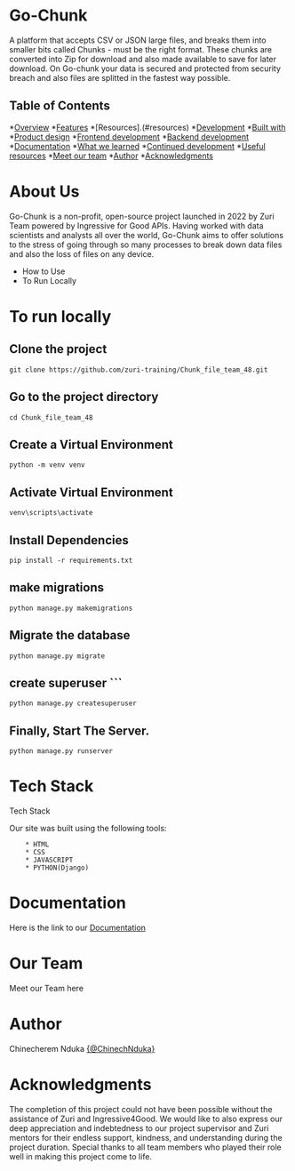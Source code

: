 # Go-Chunk

A platform that accepts CSV or JSON large files, and breaks them into smaller bits called Chunks - must be the right format. These chunks are converted into Zip for download and also made available to save for later download. On Go-chunk your data is secured and protected from security breach and also files are splitted in the fastest way possible.



## Table of Contents

*[Overview](#overview)
*[Features](#features)
*[Resources].(#resources)
*[Development](#development)
*[Built with](#built-with)
*[Product design](#product-design)
*[Frontend development](#frontend-development)
*[Backend development](#backend-development)
*[Documentation](#documentation)
*[What we learned](#what-we-learned) 
*[Continued development](#continued-development)
*[Useful resources](#useful-resources)
*[Meet our team](#meet-our-team)
*[Author](#Author) 
*[Acknowledgments](#acknowledgements) 



# About Us
Go-Chunk is a non-profit, open-source project launched in 2022 by Zuri Team powered by Ingressive for Good APIs. Having worked with data scientists and analysts all over the world, Go-Chunk aims to offer solutions to the stress of going through so many processes to break down data files and also the loss of files on any device.

- How to Use
- To Run Locally



# To run locally

## Clone the project

``` git clone https://github.com/zuri-training/Chunk_file_team_48.git ```

## Go to the project directory

``` cd Chunk_file_team_48 ```

## Create a Virtual Environment

``` python -m venv venv ```

## Activate Virtual Environment

``` venv\scripts\activate ```

## Install Dependencies

``` pip install -r requirements.txt ```

## make migrations

``` python manage.py makemigrations ```

## Migrate the database

``` python manage.py migrate ```

## create superuser ```

``` python manage.py createsuperuser ```

## Finally, Start The Server.

``` python manage.py runserver ``` 

# Tech Stack
Tech Stack

 Our site was built using the following tools:

        * HTML
        * CSS
        * JAVASCRIPT
        * PYTHON(Django) ​ ​
        
# Documentation
Here is the link to our [Documentation](https://docs.google.com/document/d/1kr2OITN5x1Qk9msqu2vurgJEsORGdqHtZe24EeHFHmU/edit)

# Our Team
Meet our Team here

# Author
Chinecherem Nduka [{@ChinechNduka}](https://github.com/ChinechNduka)

# Acknowledgments
The completion of this project could not have been possible without the assistance of Zuri and Ingressive4Good. We would like to also express our deep appreciation and indebtedness to our project supervisor and Zuri mentors for their endless support, kindness, and understanding during the project duration. Special thanks to all team members who played their role well in making this project come to life.
